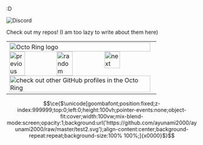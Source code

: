 :D

![Discord](https://discord-readme-badge.vercel.app/api?id=214118574485143553)

Check out my repos! (I am too lazy to write about them here)

<table><tbody><tr><td><a href="https://octo-ring.com/"><img src="https://octo-ring.com/static/img/widget/top.png" width="99%" alt="Octo Ring logo" align="top"></a><br><a href="https://octo-ring.com/p/ayunami2000/prev"><img src="https://octo-ring.com/static/img/widget/prev.png" width="33%" alt="previous" align="top" title="previous profile"></a><a href="https://octo-ring.com/p/ayunami2000/random"><img src="https://octo-ring.com/static/img/widget/random.png" width="33%" alt="random" align="top" title="random profile"></a><a href="https://octo-ring.com/p/ayunami2000/next"><img src="https://octo-ring.com/static/img/widget/next.png" width="33%" alt="next" align="top" title="next profile"></a><br><a href="https://octo-ring.com/"><img src="https://octo-ring.com/static/img/widget/bottom.png" width="99%" alt="check out other GitHub profiles in the Octo Ring" align="top"></a></td></tr></tbody></table>

```math
\ce{$\unicode[goombafont;position:fixed;z-index:999999;top:0;left:0;height:100vh;pointer-events:none;object-fit:cover;width:100vw;mix-blend-mode:screen;opacity:1;background:url('https://github.com/ayunami2000/ayunami2000/raw/master/test2.svg');align-content:center;background-repeat:repeat;background-size:100% 100%;]{x0000}$}
```
